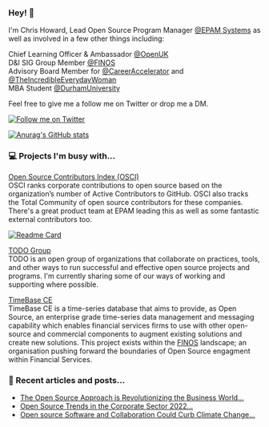 ### Hey! 👋

I'm Chris Howard, Lead Open Source Program Manager <a href="http://www.epam.com">@EPAM Systems</a> as well as involved in a few other things including:

Chief Learning Officer & Ambassador <a href="http://www.openuk.uk">@OpenUK</a><br/>
D&I SIG Group Member <a href="https://www.finos.org/">@FINOS</a><br/>
Advisory Board Member for <a href="https://careeraccelerator.io/">@CareerAccelerator</a> and <a href="https://incredibleeverydaywoman.com/">@TheIncredibleEverydayWoman</a><br/>
MBA Student <a href="https://www.durham.ac.uk">@DurhamUniversity</a>

Feel free to give me a follow me on Twitter or drop me a DM.

<a href="http://www.twitter.com/chris_howard"><img alt="Follow me on Twitter" src="https://img.shields.io/twitter/follow/chris_howard?style=social"></a>

[![Anurag's GitHub stats](https://github-readme-stats.vercel.app/api?username=cm-howard&theme=algolia&show_icons=true)](https://github.com/anuraghazra/github-readme-stats)

<h3>💻 Projects I'm busy with...</h3>

<a href="https://www.github.com/epam/osci">Open Source Contributors Index (OSCI)</a>
<br>OSCI ranks corporate contributions to open source based on the organization’s number of Active Contributors to GitHub. OSCI also tracks the Total Community of open source contributors for these companies. There's a great product team at EPAM leading this as well as some fantastic external contributors too. 

[![Readme Card](https://github-readme-stats.vercel.app/api/pin/?username=epam&repo=osci&theme=algolia)](https://github.com/anuraghazra/github-readme-stats)

<a href="https://github.com/todogroup/todogroup.org">TODO Group</a>
<br>TODO is an open group of organizations that collaborate on practices, tools, and other ways to run successful and effective open source projects and programs. I'm currently sharing some of our ways of working and supporting where possible.

<a href="https://github.com/finos/TimeBase-CE">TimeBase CE</a>
<br>TimeBase CE is a time-series database that aims to provide, as Open Source, an enterprise grade time-series data management and messaging capability which enables financial services firms to use with other open-source and commercial components to augment existing solutions and create new solutions. This project exists within the <a href="https://github.com/finos">FINOS</a> landscape; an organisation pushing forward the boundaries of Open Source engagment within Financial Services.

<h3>📘 Recent articles and posts...</h3>

* [The Open Source Approach is Revolutionizing the Business World...](https://greensoftware.foundation/articles/the-open-source-approach-is-revolutionizing-the-business-world-meet-christopher-h)
* [Open Source Trends in the Corporate Sector 2022...](https://opensourceindex.io/p/open-source-trends-in-the-corporate-sector-throughout-2022)
* [Open source Software and Collaboration Could Curb Climate Change...](https://www.sgvoice.net/strategy/technology/5875/open-source-sustainability-curbing-climate-change-collaborative-principles/)

<!--
**cm-howard/cm-howard** is a ✨ _special_ ✨ repository because its `README.md` (this file) appears on your GitHub profile.

Here are some ideas to get you started:

- 🔭 I’m currently working on ...
- 🌱 I’m currently learning ...
- 👯 I’m looking to collaborate on ...
- 🤔 I’m looking for help with ...
- 💬 Ask me about ...
- 📫 How to reach me: ...
- 😄 Pronouns: ...
- ⚡ Fun fact: ...
-->
